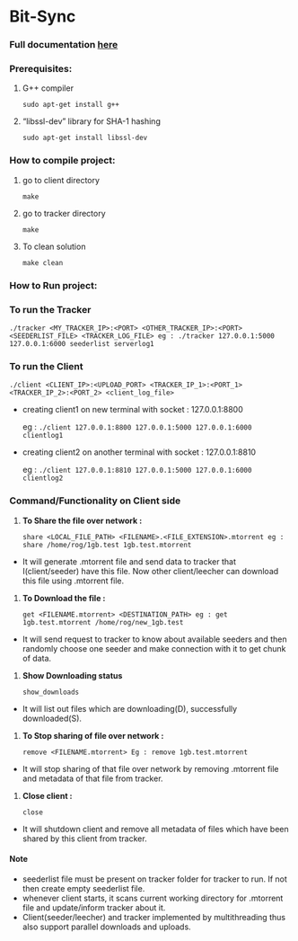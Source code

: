 # Bit-Sync

### Full documentation [here](https://docs.google.com/document/d/1TKeq-kEQOR1TsG7wWaypIJgA0GZmNLL65sJjs1Dwkxc/edit?usp=sharing)
### Prerequisites:

1. G++ compiler
    
    `sudo apt-get install g++`
    
2. “libssl-dev” library for SHA-1 hashing
    
    `sudo apt-get install libssl-dev`
    

### How to compile project:

1. go to client directory
    
    `make`
    
2. go to tracker directory
    
    `make`
    
3. To clean solution
    
    `make clean`
    

### How to Run project:

### To run the Tracker

`./tracker <MY_TRACKER_IP>:<PORT> <OTHER_TRACKER_IP>:<PORT> <SEEDERLIST_FILE> <TRACKER_LOG_FILE>
eg : ./tracker 127.0.0.1:5000 127.0.0.1:6000 seederlist serverlog1`

### To run the Client

`./client <CLIENT_IP>:<UPLOAD_PORT> <TRACKER_IP_1>:<PORT_1> <TRACKER_IP_2>:<PORT_2> <client_log_file>`

- creating client1 on new terminal with socket : 127.0.0.1:8800
    
    eg : `./client 127.0.0.1:8800 127.0.0.1:5000 127.0.0.1:6000 clientlog1`
    
- creating client2 on another terminal with socket : 127.0.0.1:8810
    
    eg : `./client 127.0.0.1:8810 127.0.0.1:5000 127.0.0.1:6000 clientlog2`
    

### Command/Functionality on Client side

1. **To Share the file over network :**
    
    `share <LOCAL_FILE_PATH> <FILENAME>.<FILE_EXTENSION>.mtorrent
     eg : share /home/rog/1gb.test 1gb.test.mtorrent`
    
- It will generate .mtorrent file and send data to tracker that I(client/seeder) have this file. Now other client/leecher can download this file using .mtorrent file.
1. **To Download the file :**
    
    `get <FILENAME.mtorrent> <DESTINATION_PATH>
     eg : get 1gb.test.mtorrent /home/rog/new_1gb.test`
    
- It will send request to tracker to know about available seeders and then randomly choose one seeder and make connection with it to get chunk of data.
1. **Show Downloading status**
    
    `show_downloads`
    
- It will list out files which are downloading(D), successfully downloaded(S).
1. **To Stop sharing of file over network :**
    
    `remove <FILENAME.mtorrent>
    Eg : remove 1gb.test.mtorrent`
    
- It will stop sharing of that file over network by removing .mtorrent file and metadata of that file from tracker.
1. **Close client :**
    
    `close`
    
- It will shutdown client and remove all metadata of files which have been shared by this client from tracker.
  
 #### Note

* seederlist file must be present on tracker folder for tracker to run. If not then create empty seederlist file.
* whenever client starts, it scans current working directory for .mtorrent file and update/inform tracker about it.
* Client(seeder/leecher) and tracker implemented by multithreading thus also support parallel downloads and uploads.
